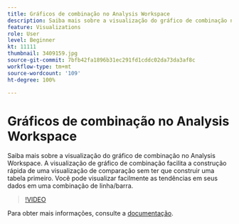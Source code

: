 ```yaml
---
title: Gráficos de combinação no Analysis Workspace
description: Saiba mais sobre a visualização do gráfico de combinação no Analysis Workspace. A visualização de gráfico de combinação facilita a construção rápida de uma visualização de comparação sem ter que construir uma tabela primeiro. Você pode visualizar facilmente as tendências em seus dados em uma combinação de linha/barra.
feature: Visualizations
role: User
level: Beginner
kt: 11111
thumbnail: 3409159.jpg
source-git-commit: 7bfb42fa1896b31ec291fd1cddc02da73da3af8c
workflow-type: tm+mt
source-wordcount: '109'
ht-degree: 100%

---
```



# Gráficos de combinação no Analysis Workspace

Saiba mais sobre a visualização do gráfico de combinação no Analysis Workspace. A visualização de gráfico de combinação facilita a construção rápida de uma visualização de comparação sem ter que construir uma tabela primeiro. Você pode visualizar facilmente as tendências em seus dados em uma combinação de linha/barra.

>[!VIDEO](https://video.tv.adobe.com/v/3409159/?quality=12&learn=on)

Para obter mais informações, consulte a [documentação](https://experienceleague.adobe.com/docs/analytics/analyze/analysis-workspace/visualizations/combo-charts.html?lang=pt-BR).
